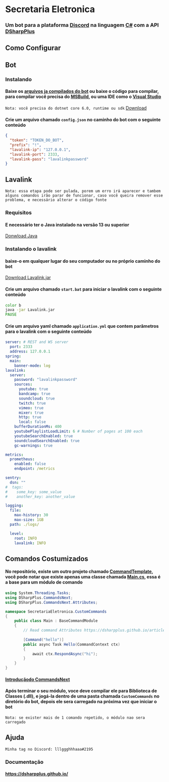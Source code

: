 # Secretaria Eletronica

### Um bot para a plataforma [Discord](https://discord.com/) na linguagem [C#](https://docs.microsoft.com/pt-br/dotnet/csharp/) com a API [DSharpPlus](https://dsharpplus.github.io/)

## Como Configurar

## Bot
### Instalando
#### Baixe os [arquivos ja compilados do bot](https://github.com/lllggghhhaaa/SecretariaEletronica/releases/tag/v1.0) ou baixe o código para compilar, para compilar você precisa do [MSBuild](https://docs.microsoft.com/pt-br/visualstudio/msbuild/msbuild?view=vs-2019), ou uma IDE como o [Visual Studio](https://visualstudio.microsoft.com/pt-br/)
`Nota: você precisa do dotnet core 6.0, runtime ou sdk` [Download](https://dotnet.microsoft.com/download/dotnet/6.0)
#### Crie um arquivo chamado `config.json` no caminho do bot com o seguinte conteúdo
```json
{
  "token": "TOKEN_DO_BOT", 
  "prefix": "!",
  "lavalink-ip": "127.0.0.1",
  "lavalink-port": 2333,
  "lavalink-pass": "lavalinkpassword"
}
```
## Lavalink
`Nota: essa etapa pode ser pulada, porem um erro irá aparecer e tambem alguns comandos irão parar de funcionar, caso você queira remover esse problema, e necessário alterar o código fonte`
### Requisitos
#### E necessário ter o **Java** instalado na versão **13** ou superior
[Donwload Java](https://www.oracle.com/java/technologies/javase-downloads.html)
### Instalando o lavalink
#### baixe-o em qualquer lugar do seu computador ou no próprio caminho do bot
[Download Lavalink.jar](https://ci.fredboat.com/viewLog.html?buildId=lastSuccessful&buildTypeId=Lavalink_Build&tab=artifacts&guest=1)

#### Crie um arquivo chamado `start.bat` para iniciar o lavalink com o seguinte conteúdo
```bat
color b
java -jar Lavalink.jar
PAUSE
```
#### Crie um arquivo yaml chamado `application.yml` que contem parâmetros para o lavalink com o seguinte conteúdo
```yaml
server: # REST and WS server
  port: 2333
  address: 127.0.0.1
spring:
  main:
    banner-mode: log
lavalink:
  server:
    password: "lavalinkpassword"
    sources:
      youtube: true
      bandcamp: true
      soundcloud: true
      twitch: true
      vimeo: true
      mixer: true
      http: true
      local: false
    bufferDurationMs: 400
    youtubePlaylistLoadLimit: 6 # Number of pages at 100 each
    youtubeSearchEnabled: true
    soundcloudSearchEnabled: true
    gc-warnings: true

metrics:
  prometheus:
    enabled: false
    endpoint: /metrics

sentry:
  dsn: ""
#  tags:
#    some_key: some_value
#    another_key: another_value

logging:
  file:
    max-history: 30
    max-size: 1GB
  path: ./logs/

  level:
    root: INFO
    lavalink: INFO
```

## Comandos Costumizados
#### No repositório, existe um outro projeto chamado [CommandTemplate](https://github.com/lllggghhhaaa/SecretariaEletronica/tree/master/CommandTemplate), você pode notar que existe apenas uma classe chamada [Main.cs](https://github.com/lllggghhhaaa/SecretariaEletronica/blob/master/CommandTemplate/Main.cs), essa é a base para um módulo de comando
```c#
using System.Threading.Tasks;
using DSharpPlus.CommandsNext;
using DSharpPlus.CommandsNext.Attributes;

namespace SecretariaEletronica.CustomCommands
{
    public class Main : BaseCommandModule
    {
        // Read command Attributes https://dsharpplus.github.io/articles/commands/command_attributes.html
        
        [Command("hello")]
        public async Task Hello(CommandContext ctx)
        {
            await ctx.RespondAsync("hi");
        }
    }
}
```
#### [Introduçãodo CommandsNext](https://dsharpplus.github.io/articles/commands/intro.html)

#### Após terminar o seu módulo, voce deve compilar ele para **Biblioteca de Classes (.dll)**, e jogá-la dentro de uma pasta chamada `CustomCommands` no diretório do bot, depois ele sera carregado na próxima vez que iniciar o bot
`Nota: se exister mais de 1 comando repetido, o módulo nao sera carregado`


## Ajuda
`Minha tag no Discord: lllggghhhaaa#2195`
### Documentação
#### https://dsharpplus.github.io/